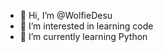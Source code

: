- 👋 Hi, I’m @WolfieDesu
- 👀 I’m interested in learning code
- 🌱 I’m currently learning Python

<!---
WolfieDesu/WolfieDesu is a ✨ special ✨ repository because its `README.md` (this file) appears on your GitHub profile.
You can click the Preview link to take a look at your changes.
--->
